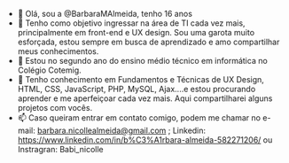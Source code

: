 - 👋 Olá, sou a @BarbaraMAlmeida, tenho 16 anos 
- 👀 Tenho como objetivo ingressar na área de TI cada vez mais, principalmente em front-end e UX design. Sou uma garota muito esforçada, estou sempre em busca de aprendizado e amo compartilhar meus conhecimentos.
- 🌱 Estou no segundo ano do ensino médio técnico em informática no Colégio Cotemig.
- 💞️ Tenho conhecimento em Fundamentos e Técnicas de UX Design, HTML, CSS, JavaScript, PHP, MySQL, Ajax....e estou procurando aprender e me aperfeiçoar cada vez mais. Aqui compartilharei alguns projetos com vocês.  
- 📫 Caso queiram entrar em contato comigo, podem me chamar no e-mail: barbara.nicollealmeida@gmail.com ; Linkedin: https://www.linkedin.com/in/b%C3%A1rbara-almeida-582271206/ ou Instragran: Babi_nicolle

<!---
BarbaraMAlmeida/BarbaraMAlmeida is a ✨ special ✨ repository because its `README.md` (this file) appears on your GitHub profile.
You can click the Preview link to take a look at your changes.
--->
